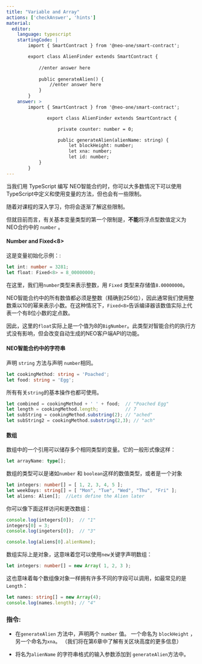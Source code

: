 ```yaml
---
title: "Variable and Array"
actions: ['checkAnswer', 'hints']
material: 
  editor:
    language: typescript
    startingCode: |
        import { SmartContract } from '@neo-one/smart-contract';

        export class AlienFinder extends SmartContract {
        
            //enter answer here
          
            public generateAlien() {
                //enter answer here
            }
        }
    answer: > 
        import { SmartContract } from '@neo-one/smart-contract';

               export class AlienFinder extends SmartContract {

                   private counter: number = 0; 

                   public generateAlien(alienName: string) {
                       let blockHeight: number;
                       let xna: number;
                       let id: number;
            }
        }
---
```


当我们用 TypeScript 编写 NEO智能合约时，你可以大多数情况下可以使用
TypeScript中定义和使用变量的方法，但也会有一些限制。

随着对课程的深入学习，你将会逐渐了解这些限制。

但就目前而言，有关基本变量类型的第一个限制是，**不能**将浮点型数值定义为NEO合约中的 `number` 。


#### Number and Fixed<8>

这是变量初始化示例：: 

```typescript
let int: number = 3281;
let float: Fixed<8> = 8_00000000;
```

在这里，我们用`number`类型来表示整数，用 `Fixed` 类型来存储值`8.00000000`。

NEO智能合约中的所有数值都必须是整数（精确到256位），因此通常我们使用整数乘以10的幂来表示小数。在这种情况下，`Fixed<8>`告诉编译器该数值实际上代表一个有8位小数的定点数。

因此，这里的`float`实际上是一个值为8的`BigNumber`。此类型对智能合约的执行方式没有影响，但会改变自动生成的NEO客户端API的功能。


#### NEO智能合约中的字符串

声明 `string` 方法与声明 `number`相同。

```typescript
let cookingMethod: string = 'Poached'; 
let food: string = 'Egg'; 
```

所有有关`string`的基本操作也都可使用。

```typescript
let combined = cookingMethod + ' ' + food;  // "Poached Egg"
let length = cookingMethod.length;          // 7
let subString = cookingMethod.substring(2); // "ached"
let subString2 = cookingMethod.substring(2,3); // "ach"
```

#### 数组

数组中的一个引用可以储存多个相同类型的变量。它的一般形式像这样：

```typescript
let arrayName: type[]; 
```

数组的类型可以是诸如`number` 和  `boolean`这样的数值类型，或者是一个对象

```typescript
let integers: number[] = [ 1, 2, 3, 4, 5 ]; 
let weekDays: string[] = [ "Mon", "Tue", "Wed", "Thu", "Fri" ]; 
let aliens: Alien[];  //Lets define the Alien later
```

你可以像下面这样访问和更改数组：

```typescript
console.log(integers[0]);  // "1"
integers[0] = 3; 
console.log(ingeters[0]);  // "3"

console.log(aliens[0].alienName);
```
数组实际上是对象，这意味着您可以使用`new`关键字声明数组：

```typescript
let integers: number[] = new Array( 1, 2, 3 ); 
```
这也意味着每个数组像对象一样拥有许多不同的字段可以调用，如最常见的是 `Length`：


```typescript
let names: string[] = new Array(4); 
console.log(names.length); // "4"
```

### 指令: 

- 在`generateAlien` 方法中，声明两个 `number` 值。 一个命名为 `blockHeight` ，另一个命名为`xna`。 （我们将在第6章中了解有关区块高度的更多信息）

- 将名为`alienName` 的字符串格式的输入参数添加到 `generateAlien`方法中。

